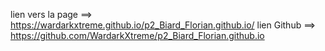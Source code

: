 lien vers la page ==> https://wardarkxtreme.github.io/p2_Biard_Florian.github.io/
lien Github ==> https://github.com/WardarkXtreme/p2_Biard_Florian.github.io
